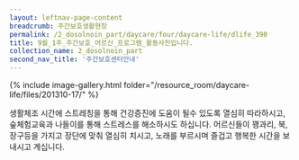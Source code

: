 ```yaml
--- 
layout: leftnav-page-content 
breadcrumb: 주간보호생활현장 
permalink: /2_dosolnoin_part/daycare/four/daycare-life/dlife_390
title: 9월_1주_주간보호_어르신_프로그램_활동사진입니다.
collection_name: 2_dosolnoin_part
second_nav_title: '주간보호센터안내' 
---
```

{% include image-gallery.html folder="/resource_room/daycare-life/files/201310-17/" %}






생활체조 시간에 스트레칭을 통해 건강증진에 도움이 될수 있도록 열심히 따라하시고,
숲체험교육과 나들이를 통해 스트레스를 해소하시도 하십니다.
어르신들이 꽹과리, 북, 장구등을 가지고 장단에 맞춰 열심히 치시고, 노래를 부르시며
즐겁고 행복한 시간을 보내시고 계십니다.
